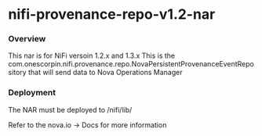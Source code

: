 nifi-provenance-repo-v1.2-nar
=============================

### Overview
This nar is for NiFi versoin 1.2.x and 1.3.x
This is the com.onescorpin.nifi.provenance.repo.NovaPersistentProvenanceEventRepository that will send data to Nova Operations Manager


### Deployment

The NAR must be deployed to /nifi/lib/ 

Refer to the nova.io -> Docs for more information
